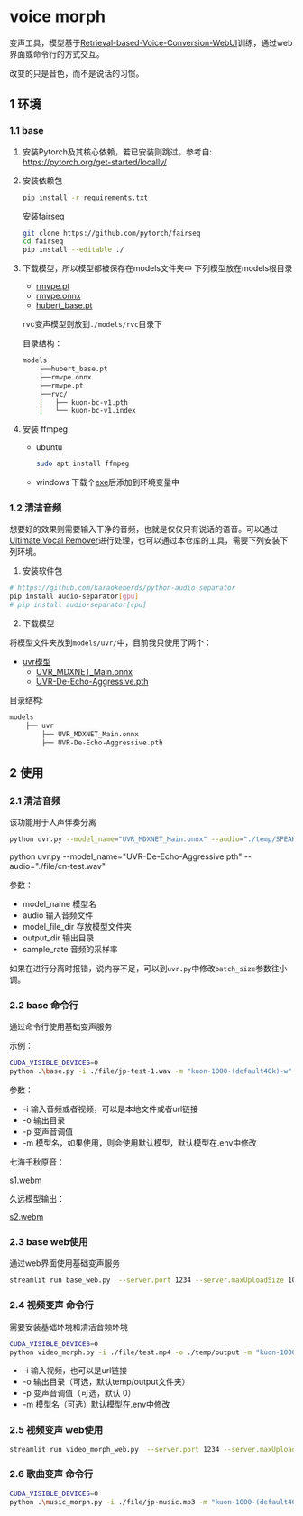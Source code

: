 # voice morph

变声工具，模型基于[Retrieval-based-Voice-Conversion-WebUI](https://github.com/RVC-Project/Retrieval-based-Voice-Conversion-WebUI)训练，通过web界面或命令行的方式交互。

改变的只是音色，而不是说话的习惯。


## 1 环境

### 1.1 base

1. 安装Pytorch及其核心依赖，若已安装则跳过。参考自: https://pytorch.org/get-started/locally/
2. 安装依赖包
    ```bash
    pip install -r requirements.txt
    ```
    安装fairseq
    ```bash
    git clone https://github.com/pytorch/fairseq
    cd fairseq
    pip install --editable ./
    ```


3. 下载模型，所以模型都被保存在models文件夹中
    下列模型放在models根目录

    * [rmvpe.pt](https://huggingface.co/lj1995/VoiceConversionWebUI/blob/main/rmvpe.pt)
    * [rmvpe.onnx](https://huggingface.co/lj1995/VoiceConversionWebUI/blob/main/rmvpe.onnx)
    * [hubert_base.pt](https://huggingface.co/lj1995/VoiceConversionWebUI/blob/main/hubert_base.pt)
    
    rvc变声模型则放到`./models/rvc`目录下

    目录结构：
    ```bash
    models
        ├──hubert_base.pt
        ├──rmvpe.onnx
        ├──rmvpe.pt
        ├──rvc/
        |   ├── kuon-bc-v1.pth
        |   └── kuon-bc-v1.index
    ```

4. 安装 ffmpeg
    * ubuntu
        ```bash
        sudo apt install ffmpeg
        ```
    * windows
        下载个[exe](https://ffmpeg.org/)后添加到环境变量中


### 1.2 清洁音频

想要好的效果则需要输入干净的音频，也就是仅仅只有说话的语音。可以通过[Ultimate Vocal Remover](https://ultimatevocalremover.com/)进行处理，也可以通过本仓库的工具，需要下列安装下列环境。

1. 安装软件包
```bash
# https://github.com/karaokenerds/python-audio-separator
pip install audio-separator[gpu]
# pip install audio-separator[cpu]
```
2. 下载模型

将模型文件夹放到`models/uvr/`中，目前我只使用了两个：
* [uvr模型](https://huggingface.co/lissette/uvr/tree/main/MDX-Net)
    * [UVR_MDXNET_Main.onnx](https://huggingface.co/lissette/uvr/blob/main/MDX-Net/UVR_MDXNET_Main.onnx)
    * [UVR-De-Echo-Aggressive.pth](https://huggingface.co/lissette/uvr/blob/main/VR%20Arch/UVR-De-Echo-Aggressive.pth)
 
目录结构:

```bash
models
    ├── uvr
        ├── UVR_MDXNET_Main.onnx
        ├── UVR-De-Echo-Aggressive.pth
```


## 2 使用

### 2.1 清洁音频

该功能用于人声伴奏分离

```bash
python uvr.py --model_name="UVR_MDXNET_Main.onnx" --audio="./temp/SPEAKER_03_750225_752706.wav"
```
python uvr.py --model_name="UVR-De-Echo-Aggressive.pth" --audio="./file/cn-test.wav"

参数：
* model_name 模型名
* audio 输入音频文件
* model_file_dir 存放模型文件夹
* output_dir 输出目录
* sample_rate 音频的采样率

如果在进行分离时报错，说内存不足，可以到`uvr.py`中修改`batch_size`参数往小调。

### 2.2 base 命令行

通过命令行使用基础变声服务

示例：
```bash
CUDA_VISIBLE_DEVICES=0
python .\base.py -i ./file/jp-test-1.wav -m "kuon-1000-(default40k)-w"
```

参数：
* -i 输入音频或者视频，可以是本地文件或者url链接
* -o 输出目录
* -p 变声音调值
* -m 模型名，如果使用，则会使用默认模型，默认模型在.env中修改

七海千秋原音：

[s1.webm](https://github.com/lissettecarlr/voice-morph/assets/16299917/08023e5a-bd3c-4656-8118-b751bdec6ab1)


久远模型输出：

[s2.webm](https://github.com/lissettecarlr/voice-morph/assets/16299917/3abbed0b-0d2f-45d3-82c1-968cd31f044c)


### 2.3 base web使用

通过web界面使用基础变声服务

```bash
streamlit run base_web.py  --server.port 1234 --server.maxUploadSize 1000
```

### 2.4 视频变声 命令行

需要安装基础环境和清洁音频环境

```bash
CUDA_VISIBLE_DEVICES=0
python video_morph.py -i ./file/test.mp4 -o ./temp/output -m "kuon-1000-(default40k)-w"
```
* -i 输入视频，也可以是url链接
* -o 输出目录（可选，默认temp/output文件夹）
* -p 变声音调值（可选，默认 0）
* -m 模型名（可选）默认模型在.env中修改


### 2.5 视频变声 web使用

```bash
streamlit run video_morph_web.py  --server.port 1234 --server.maxUploadSize 1000
```


### 2.6 歌曲变声 命令行

```bash
CUDA_VISIBLE_DEVICES=0
python .\music_morph.py -i ./file/jp-music.mp3 -m "kuon-1000-(default40k)-w" -o ./temp/output
```